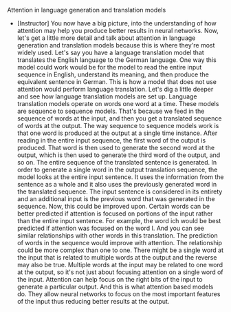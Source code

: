 Attention in language generation and translation models
- [Instructor] You now have a big picture, into the understanding of how attention may help you produce better results in neural networks. Now, let's get a little more detail and talk about attention in language generation and translation models because this is where they're most widely used. Let's say you have a language translation model that translates the English language to the German language. One way this model could work would be for the model to read the entire input sequence in English, understand its meaning, and then produce the equivalent sentence in German. This is how a model that does not use attention would perform language translation. Let's dig a little deeper and see how language translation models are set up. Language translation models operate on words one word at a time. These models are sequence to sequence models. That's because we feed in the sequence of words at the input, and then you get a translated sequence of words at the output. The way sequence to sequence models work is that one word is produced at the output at a single time instance. After reading in the entire input sequence, the first word of the output is produced. That word is then used to generate the second word at the output, which is then used to generate the third word of the output, and so on. The entire sequence of the translated sentence is generated. In order to generate a single word in the output translation sequence, the model looks at the entire input sentence. It uses the information from the sentence as a whole and it also uses the previously generated word in the translated sequence. The input sentence is considered in its entirety and an additional input is the previous word that was generated in the sequence. Now, this could be improved upon. Certain words can be better predicted if attention is focused on portions of the input rather than the entire input sentence. For example, the word ich would be best predicted if attention was focused on the word I. And you can see similar relationships with other words in this translation. The prediction of words in the sequence would improve with attention. The relationship could be more complex than one to one. There might be a single word at the input that is related to multiple words at the output and the reverse may also be true. Multiple words at the input may be related to one word at the output, so it's not just about focusing attention on a single word of the input. Attention can help focus on the right bits of the input to generate a particular output. And this is what attention based models do. They allow neural networks to focus on the most important features of the input thus reducing better results at the output.